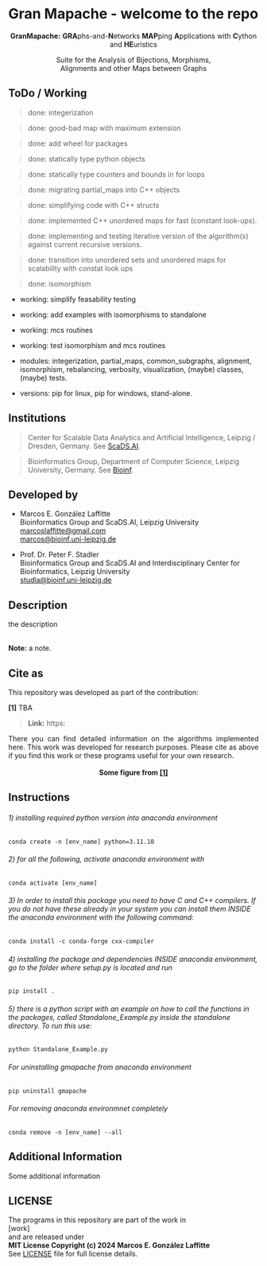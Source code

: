 # Gran Mapache - welcome to the repo

<p align="center">
<strong>GranMapache:</strong> <strong>GRA</strong>phs-and-<strong>N</strong>etworks <strong>MAP</strong>ping <strong>A</strong>pplications with <strong>C</strong>ython and <strong>HE</strong>uristics
</p>

<p align="center">
Suite for the Analysis of Bijections, Morphisms,<br/>
Alignments and other Maps between Graphs
</p>


## ToDo / Working

> done: integerization

> done: good-bad map with maximum extension

> done: add wheel for packages

> done: statically type python objects

> done: statically type counters and bounds in for loops

> done: migrating partial_maps into C++ objects

> done: simplifying code with C++ structs

> done: implemented C++ unordered maps for fast (constant look-ups).

> done: implementing and testing iterative version of the algorithm(s) against current recursive versions.

> done: transition into unordered sets and unordered maps for scalability with constat look ups

> done: isomorphism

- working: simplify feasability testing

- working: add examples with isomorphisms to standalone

- working: mcs routines

- working: test isomorphism and mcs routines

- modules: integerization, partial_maps, common_subgraphs, alignment, isomorphism, rebalancing, verbosity, visualization, (maybe) classes, (maybe) tests.

- versions: pip for linux, pip for windows, stand-alone.


## Institutions

> Center for Scalable Data Analytics and Artificial Intelligence, Leipzig / Dresden, Germany. See <a href="https://scads.ai/">ScaDS.AI</a>.<br/>

> Bioinformatics Group, Department of Computer Science, Leipzig University, Germany. See <a href="https://www.bioinf.uni-leipzig.de/">Bioinf</a>.<br/>

## Developed by

- Marcos E. González Laffitte<br/>
  Bioinformatics Group and ScaDS.AI, Leipzig University<br/>
  marcoslaffitte@gmail.com<br/>
  marcos@bioinf.uni-leipzig.de<br/>

- Prof. Dr. Peter F. Stadler<br/>
  Bioinformatics Group and ScaDS.AI and Interdisciplinary Center for Bioinformatics, Leipzig University<br/>
  studla@bioinf.uni-leipzig.de<br/>


## Description

<div align="justify">
the description
</div>
<br/>

**Note:** a note.

## Cite as

This repository was developed as part of the contribution:

**[1]** TBA
> **Link:** https:

<div align="justify">
There you can find detailed information on the algorithms implemented here. This work was developed for research purposes. Please cite as above if you find this work or these programs useful for your own research.
</div>
<br/>

<div align="center">
<strong>Some figure from <a href="link">[1]</a></strong><br/>
</div>



## Instructions

###### 1) installing required python version into anaconda environment
```
conda create -n [env_name] python=3.11.10
```
###### 2) for all the following, activate anaconda environment with
```
conda activate [env_name]
```
###### 3) In order to install this package you need to have C and C++ compilers. If you do not have these already in your system you can install them INSIDE the anaconda environment with the following command:
```
conda install -c conda-forge cxx-compiler
```
###### 4) installing the package and dependencies INSIDE anaconda environment, go to the folder where setup.py is located and run
```
pip install .
```
###### 5) there is a python script with an example on how to call the functions in the packages, called Standalone_Example.py inside the standalone directory. To run this use:
```
python Standalone_Example.py
```
###### For uninstalling gmapache from anaconda environment
```
pip uninstall gmapache
```
###### For removing anaconda environmnet completely
```
conda remove -n [env_name] --all
```



## Additional Information

Some additional information


## LICENSE

The programs in this repository are part of the work in<br/>
[work]<br/>
and are released under<br/>
<strong>MIT License Copyright (c) 2024 Marcos E. González Laffitte</strong><br/>
See <a href="./LICENSE">LICENSE</a> file for full license details.